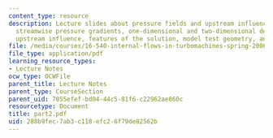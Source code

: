 ```yaml
---
content_type: resource
description: Lecture slides about pressure fields and upstream influence, normal and
  streamwise pressure gradients, one-dimensional and two-dimensional descriptions,
  upstream influence, features of the solution, model test geometry, and instrumentation.
file: /media/courses/16-540-internal-flows-in-turbomachines-spring-2006/288b9fec7ab3c118efc26f79de82562b_part2.pdf
file_type: application/pdf
learning_resource_types:
- Lecture Notes
ocw_type: OCWFile
parent_title: Lecture Notes
parent_type: CourseSection
parent_uid: 7855efef-bd04-44c5-81f6-c22962ae860c
resourcetype: Document
title: part2.pdf
uid: 288b9fec-7ab3-c118-efc2-6f79de82562b
---
```

